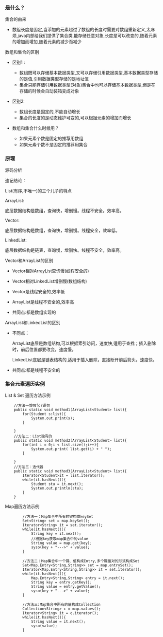 ### 是什么？
集合的由来
  * 数组长度是固定,当添加的元素超过了数组的长度时需要对数组重新定义,太麻烦,java内部给我们提供了集合类,能存储任意对象,长度是可以改变的,随着元素的增加而增加,随着元素的减少而减少 
  
数组和集合的区别
  
  * 区别1 : 
      * 数组既可以存储基本数据类型,又可以存储引用数据类型,基本数据类型存储的是值,引用数据类型存储的是地址值
      * 集合只能存储引用数据类型(对象)集合中也可以存储基本数据类型,但是在存储的时候会自动装箱变成对象 
  * 区别2:
      * 数组长度是固定的,不能自动增长
      * 集合的长度的是动态维护可变的,可以根据元素的增加而增长

  * 数组和集合什么时候用？
      * 如果元素个数是固定的推荐用数组
      * 如果元素个数不是固定的推荐用集合

### 原理
源码分析

速记结论：

List(有序,不唯一)的三个儿子的特点 
   
ArrayList:

   底层数据结构是数组，查询快，增删慢。线程不安全，效率高。

Vector:

   底层数据结构是数组，查询快，增删慢。线程安全，效率低。

LinkedList:

   底层数据结构是链表，查询慢，增删快。线程不安全，效率高。

Vector和ArrayList的区别
    
   * Vector相对ArrayList查询慢(线程安全的)

   * Vector相对LinkedList增删慢(数组结构)

   * Vector是线程安全的,效率低

   * ArrayList是线程不安全的,效率高

   * 共同点:都是数组实现的

ArrayList和LinkedList的区别
    
   * 不同点：
      
      ArrayList底层是数组结构,可以根据索引访问，速度快,适用于查找；插入删除时，前后位置都要改变，速度慢。

      LinkedList底层是链表结构的,适用于插入删除，直接断开前后箭头，速度快。

   * 共同点:都是线程不安全的

### 集合元素遍历实例
List & Set 遍历方法示例

```
    //方法一增强for语句
    public static void method1(ArrayList<Student> list){
        for(Student s:list){
            System.out.print(s);
        }

    }
    //方法二：List独有的
    public static void method2(ArrayList<Student> list){
        for(int i = 0;i < list.size();i++){
            System.out.print( list.get(i) + " ");
        }

    }
    //方法三：迭代器
    public static void method3(ArrayList<Student> list){
        Iterator<Student>it = list.iterator();
        while(it.hasNext()){
            Student stu = it.next();
            System.out.println(stu);
        }
    }
```
Map遍历方法示例

```
        //方法一：Map集合中所有的键构成keySet
        Set<String> set = map.keySet();
        Iterator<String> it = set.iterator();
        while(it.hasNext()){
            String key = it.next();
            //根据key获取map集合中的value
            String value = map.get(key);
            syso(key + "--->" + value);
        }

        //方法二：Map集合中一个键、值构成Entry,多个键值对的形式构成Set
        Set<Map.Entry<String,String>> set = map.entrySet();
        Iterator<Map.Entry<String,String>> it = set.iterator();
        while(it.hasNext()){
            Map.Entry<String,String> entry = it.next();
            String key = entry.getKey();
            String value = entry.getValue();
            syso(key + "--->" + value);
        }

        //方法三:Map集合中所有的值构成Collection
        Collection<String> c = map.values();
        Iterator<String> it = c.iterator();
        while(it.hasNext()){
            String value = it.next();
            syso(value);
        }

```
